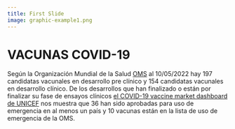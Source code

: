 ```yaml
---
title: First Slide
image: graphic-example1.png
---
```


# VACUNAS COVID-19

Según la Organización Mundial de la Salud [OMS](https://www.who.int/publications/m/item/draft-landscape-of-covid-19-candidate-vaccines) al 10/05/2022 hay 197 candidatas vacunales en desarrollo pre clínico y 154 candidatas vacunales en desarrollo clínico. De los desarrollos que han finalizado o están por finalizar su fase de ensayos clínicos [el COVID-19 vaccine market dashboard de UNICEF](https://www.unicef.org/supply/covid-19-vaccine-market-dashboard) nos muestra que 36 han sido aprobadas para uso de emergencia en al menos un país y 10 vacunas están en la lista de uso de emergencia de la OMS.
